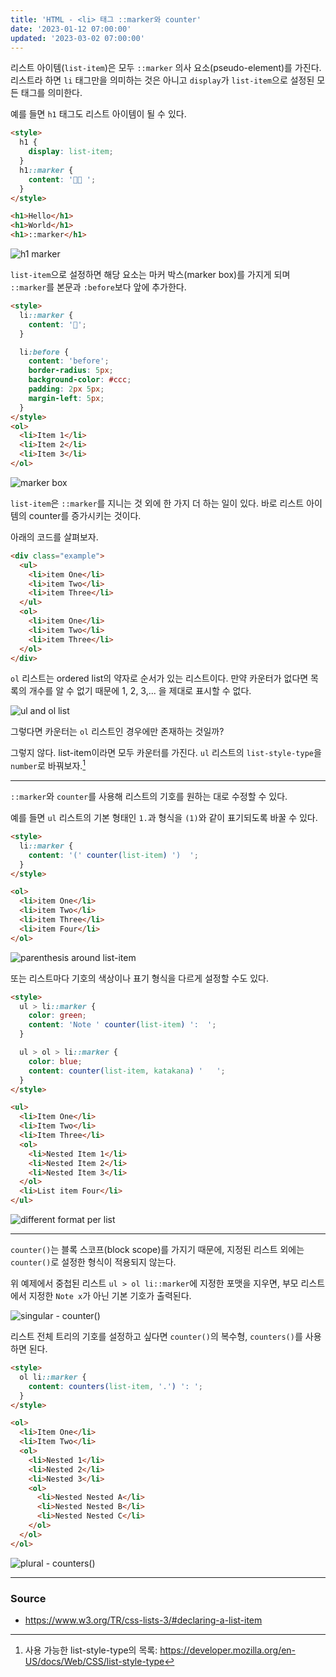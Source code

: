 ```yaml
---
title: 'HTML - <li> 태그 ::marker와 counter'
date: '2023-01-12 07:00:00'
updated: '2023-03-02 07:00:00'
---
```


리스트 아이템(`list-item`)은 모두 `::marker` 의사 요소(pseudo-element)를 가진다. 리스트라 하면 `li` 태그만을 의미하는 것은 아니고 `display`가 `list-item`으로 설정된 모든 태그를 의미한다.

예를 들면 `h1` 태그도 리스트 아이템이 될 수 있다.

```html
<style>
  h1 {
    display: list-item;
  }
  h1::marker {
    content: '👋🏼 ';
  }
</style>

<h1>Hello</h1>
<h1>World</h1>
<h1>::marker</h1>
```

![h1 marker](/images/h1-marker.webp)

`list-item`으로 설정하면 해당 요소는 마커 박스(marker box)를 가지게 되며 `::marker`를 본문과 `:before`보다 앞에 추가한다.

```html
<style>
  li::marker {
    content: '👋';
  }

  li:before {
    content: 'before';
    border-radius: 5px;
    background-color: #ccc;
    padding: 2px 5px;
    margin-left: 5px;
  }
</style>
<ol>
  <li>Item 1</li>
  <li>Item 2</li>
  <li>Item 3</li>
</ol>
```

![marker box](/images/marker-box.webp)

`list-item`은 `::marker`를 지니는 것 외에 한 가지 더 하는 일이 있다. 바로 리스트 아이템의 counter를 증가시키는 것이다.

아래의 코드를 살펴보자.

```html
<div class="example">
  <ul>
    <li>item One</li>
    <li>item Two</li>
    <li>item Three</li>
  </ul>
  <ol>
    <li>item One</li>
    <li>item Two</li>
    <li>item Three</li>
  </ol>
</div>
```

`ol` 리스트는 ordered list의 약자로 순서가 있는 리스트이다. 만약 카운터가 없다면 목록의 개수를 알 수 없기 때문에 1, 2, 3,... 을 제대로 표시할 수 없다.

![ul and ol list](/images/ul-ol.webp)

그렇다면 카운터는 `ol` 리스트인 경우에만 존재하는 것일까?

그렇지 않다. list-item이라면 모두 카운터를 가진다. `ul` 리스트의 `list-style-type`을 `number`로 바꿔보자.[^a]

---

`::marker`와 `counter`를 사용해 리스트의 기호를 원하는 대로 수정할 수 있다.

예를 들면 `ul` 리스트의 기본 형태인 `1.`과 형식을 `(1)`와 같이 표기되도록 바꿀 수 있다.

```html
<style>
  li::marker {
    content: '(' counter(list-item) ')  ';
  }
</style>

<ol>
  <li>item One</li>
  <li>item Two</li>
  <li>item Three</li>
  <li>item Four</li>
</ol>
```

![parenthesis around list-item](/images/format1.webp)

또는 리스트마다 기호의 색상이나 표기 형식을 다르게 설정할 수도 있다.

```html
<style>
  ul > li::marker {
    color: green;
    content: 'Note ' counter(list-item) ':  ';
  }

  ul > ol > li::marker {
    color: blue;
    content: counter(list-item, katakana) '   ';
  }
</style>

<ul>
  <li>Item One</li>
  <li>Item Two</li>
  <li>Item Three</li>
  <ol>
    <li>Nested Item 1</li>
    <li>Nested Item 2</li>
    <li>Nested Item 3</li>
  </ol>
  <li>List item Four</li>
</ul>
```

![different format per list](/images/format2.webp)

---

`counter()`는 블록 스코프(block scope)를 가지기 때문에, 지정된 리스트 외에는 `counter()`로 설정한 형식이 적용되지 않는다.

위 예제에서 중첩된 리스트 `ul > ol li::marker`에 지정한 포맷을 지우면, 부모 리스트에서 지정한 `Note x`가 아닌 기본 기호가 출력된다.

![singular - counter()](/images/format3.webp)

리스트 전체 트리의 기호를 설정하고 싶다면 `counter()`의 복수형, `counters()`를 사용하면 된다.

```html
<style>
  ol li::marker {
    content: counters(list-item, '.') ': ';
  }
</style>

<ol>
  <li>Item One</li>
  <li>Item Two</li>
  <ol>
    <li>Nested 1</li>
    <li>Nested 2</li>
    <li>Nested 3</li>
    <ol>
      <li>Nested Nested A</li>
      <li>Nested Nested B</li>
      <li>Nested Nested C</li>
    </ol>
  </ol>
</ol>
```

![plural - counters()](/images/format4.webp)

---

### Source

- https://www.w3.org/TR/css-lists-3/#declaring-a-list-item

[^a]: 사용 가능한 list-style-type의 목록: https://developer.mozilla.org/en-US/docs/Web/CSS/list-style-type
